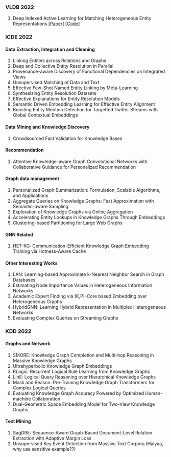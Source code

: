 ### VLDB 2022
1. Deep Indexed Active Learning for Matching Heterogeneous Entity Representations [[Paper](http://vldb.org/pvldb/vol15/p31-jain.pdf)] [[Code](https://github.com/ArjitJ/DIAL)]

### ICDE 2022
#### Data Extraction, Integration and Cleaning
1. Linking Entities across Relations and Graphs 
2. Deep and Collective Entity Resolution in Parallel
3. Provenance-aware Discovery of Functional Dependencies on Integrated Views
4. Unsupervised Matching of Data and Text
5. Effective Few-Shot Named Entity Linking by Meta-Learning
6. Synthesizing Entity Resolution Datasets	
7. Effective Explanations for Entity Resolution Models
8. Semantic Driven Embedding Learning for Effective Entity Alignment
9. Boosting Entity Mention Detection for Targetted Twitter Streams with Global Contextual Embeddings

#### Data Mining and Knowledge Discovery
1. Crowdsourced Fact Validation for Knowledge Bases

#### Recommendation
1. Attentive Knowledge-aware Graph Convolutional Networks with Collaborative Guidance for Personalized Recommendation

#### Graph data management
1. Personalized Graph Summarization: Formulation, Scalable Algorithms, and Applications
2. Aggregate Queries on Knowledge Graphs: Fast Approximation with Semantic-aware Sampling
4. Exploration of Knowledge Graphs via Online Aggregation
5. Accelerating Entity Lookups in Knowledge Graphs Through Embeddings
6. Clustering-based Partitioning for Large Web Graphs

#### GNN Related
1. HET-KG: Communication-Efficient Knowledge Graph Embedding Training via Hotness-Aware Cache

#### Other Interesting Works
1. LAN: Learning-based Approximate k-Nearest Neighbor Search in Graph Databases
2. Estimating Node Importance Values in Heterogeneous Information Networks
3. Academic Expert Finding via (K,P)-Core based Embedding over Heterogeneous Graphs
4. HybridGNN: Learning Hybrid Representation in Multiplex Heterogeneous Networks
5. Evaluating Complex Queries on Streaming Graphs

### KDD 2022
#### Graphs and Network
1. SMORE: Knowledge Graph Completion and Multi-hop Reasoning in Massive Knowledge Graphs
2. Ultrahyperbolic Knowledge Graph Embeddings
3. RLogic: Recurrent Logical Rule Learning from Knowledge Graphs
4. LinE: Logical Query Reasoning over Hierarchical Knowledge Graphs
5. Mask and Reason: Pre-Training Knowledge Graph Transformers for Complex Logical Queries
6. Evaluating Knowledge Graph Accuracy Powered by Optimized Human-machine Collaboration
7. Dual-Geometric Space Embedding Model for Two-View Knowledge Graphs

#### Text Mining
1. SagDRE: Sequence-Aware Graph-Based Document-Level Relation Extraction with Adaptive Margin Loss
2. Unsupervised Key Event Detection from Massive Text Corpora (Haiyaa, why use sensitive example??)

